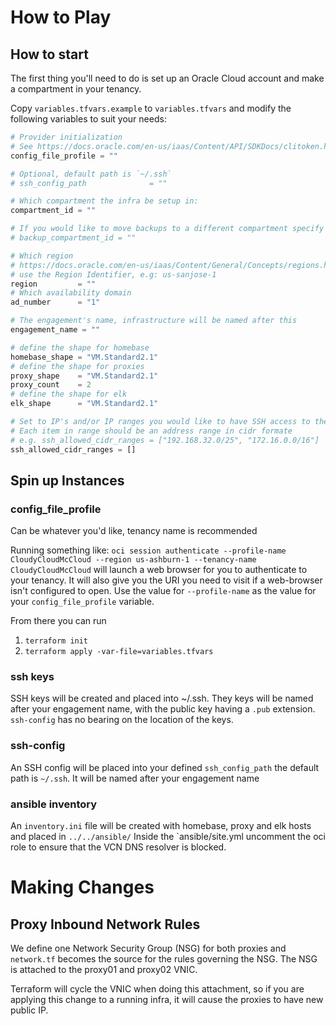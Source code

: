 # How to Play

## How to start

The first thing you'll need to do is set up an Oracle Cloud account and make a compartment in your tenancy.

Copy `variables.tfvars.example` to `variables.tfvars` and modify the following variables to suit your needs:

``` terraform
# Provider initialization
# See https://docs.oracle.com/en-us/iaas/Content/API/SDKDocs/clitoken.htm for more details documentation
config_file_profile = ""

# Optional, default path is `~/.ssh`
# ssh_config_path              = ""

# Which compartment the infra be setup in:
compartment_id = ""

# If you would like to move backups to a different compartment specify the OCID here:
# backup_compartment_id = ""

# Which region
# https://docs.oracle.com/en-us/iaas/Content/General/Concepts/regions.htm
# use the Region Identifier, e.g: us-sanjose-1
region         = ""
# Which availability domain
ad_number      = "1"

# The engagement's name, infrastructure will be named after this
engagement_name = ""

# define the shape for homebase
homebase_shape = "VM.Standard2.1"
# define the shape for proxies
proxy_shape    = "VM.Standard2.1"
proxy_count    = 2
# define the shape for elk
elk_shape      = "VM.Standard2.1"

# Set to IP's and/or IP ranges you would like to have SSH access to the infrastructure
# Each item in range should be an address range in cidr formate
# e.g. ssh_allowed_cidr_ranges = ["192.168.32.0/25", "172.16.0.0/16"]
ssh_allowed_cidr_ranges = []
```

## Spin up Instances

### config_file_profile

Can be whatever you'd like, tenancy name is recommended

Running something like: 
`oci session authenticate --profile-name CloudyCloudMcCloud --region us-ashburn-1 --tenancy-name CloudyCloudMcCloud` will launch a web browser for you to authenticate to your tenancy. It will also give you the URI you need to visit if a web-browser isn't configured to open. Use the value for `--profile-name` as the value for your `config_file_profile` variable.

From there you can run

1. `terraform init`
2. `terraform apply -var-file=variables.tfvars`

### ssh keys
SSH keys will be created and placed into ~/.ssh. They keys will be named after your engagement name, with the public key having a `.pub` extension. `ssh-config` has no bearing on the location of the keys.

### ssh-config
An SSH config will be placed into your defined `ssh_config_path` the default path is `~/.ssh`. It will be named after your engagement name

### ansible inventory
An `inventory.ini` file will be created with homebase, proxy and elk hosts and placed in `../../ansible/`
Inside the `ansible/site.yml uncomment the oci role to ensure that the VCN DNS resolver is blocked.

# Making Changes

## Proxy Inbound Network Rules

We define one Network Security Group (NSG) for both proxies and `network.tf` becomes the source for the rules governing the NSG. The NSG is attached to the proxy01 and proxy02 VNIC.

Terraform will cycle the VNIC when doing this attachment, so if you are applying this change to a running infra, it will cause the proxies to have new public IP.
